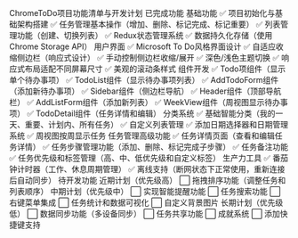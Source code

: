 ChromeToDo项目功能清单与开发计划
已完成功能
基础功能
✅ 项目初始化与基础架构搭建
✅ 任务管理基本操作（增加、删除、标记完成、标记重要）
✅ 列表管理功能（创建、切换列表）
✅ Redux状态管理系统
✅ 数据持久化存储（使用Chrome Storage API）
用户界面
✅ Microsoft To Do风格界面设计
✅ 自适应收缩侧边栏（响应式设计）
✅ 手动控制侧边栏收缩/展开
✅ 深色/浅色主题切换
✅ 响应式布局适配不同屏幕尺寸
✅ 美观的滚动条样式
组件开发
✅ Todo项组件（显示单个待办事项）
✅ TodoList组件（显示待办事项列表）
✅ AddTodoForm组件（添加新待办事项）
✅ Sidebar组件（侧边栏导航）
✅ Header组件（顶部导航栏）
✅ AddListForm组件（添加新列表）
✅ WeekView组件（周视图显示待办事项）
✅ TodoDetail组件（任务详情和编辑）
分类系统
✅ 基础智能分类（我的一天、重要、计划内、所有任务）
✅ 自定义列表管理
✅ 添加日期选择器和日期管理系统
✅ 周视图按周显示任务
任务管理高级功能
✅ 任务详情页面（查看和编辑任务详情）
✅ 任务步骤管理功能（添加、删除、标记完成子步骤）
✅ 任务备注功能
✅ 任务优先级和标签管理（高、中、低优先级和自定义标签）
生产力工具
✅ 番茄钟计时器（工作、休息周期管理）
✅ 离线支持（断网状态下正常使用，重新连接后自动同步）
待开发功能
近期计划（优先级高）
⬜ 拖拽排序功能（调整任务和列表顺序）
中期计划（优先级中）
⬜ 实现智能提醒功能
⬜ 任务搜索功能
⬜ 右键菜单集成
⬜ 任务统计和数据可视化
⬜ 自定义背景图片
长期计划（优先级低）
⬜ 数据同步功能（多设备同步）
⬜ 任务共享功能
⬜ 成就系统
⬜ 添加快捷键支持